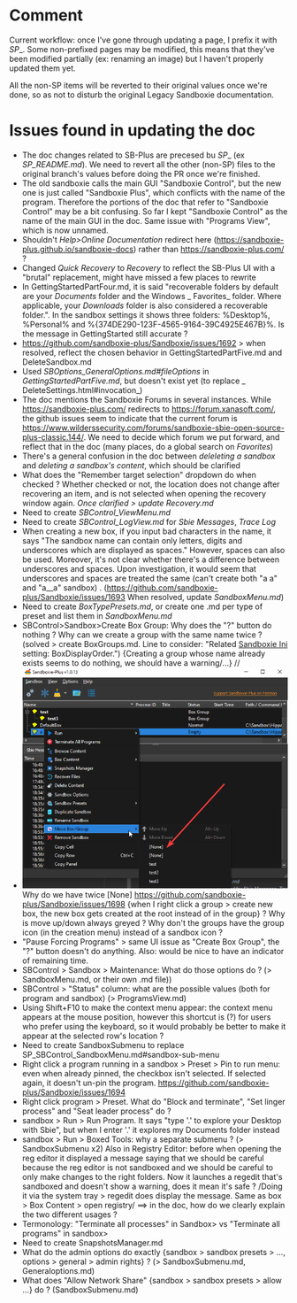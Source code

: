 # Comment

Current workflow: once I've gone through updating a page, I prefix it with _SP__. Some non-prefixed pages may be
modified, this means that they've been modified partially (ex: renaming an image) but I haven't properly updated them
yet.

All the non-SP items will be reverted to their original values once we're done, so as not to disturb the original Legacy
Sandboxie documentation.

# Issues found in updating the doc

* The doc changes related to SB-Plus are precesed bu _SP__ (ex _SP_README.md_). We need to revert all the other (non-SP)
  files to the original branch's values before doing the PR once we're finished.
* The old sandboxie calls the main GUI "Sandboxie Control", but the new one is just called "Sandboxie Plus", which
  conflicts with the name of the program. Therefore the portions of the doc that refer to "Sandboxie Control" may be a
  bit confusing. So far I kept "Sandboxie Control" as the name of the main GUI in the doc. Same issue with "Programs
  View", which is now unnamed.
* Shouldn't _Help>Online Documentation_ redirect here (https://sandboxie-plus.github.io/sandboxie-docs) rather
  than https://sandboxie-plus.com/ ?
* Changed _Quick Recovery_ to _Recovery_ to reflect the SB-Plus UI with a "brutal" replacement, might have missed a few
  places to rewrite
* In GettingStartedPartFour.md, it is said "recoverable folders by default are your _Documents_ folder and the Windows _
  Favorites_ folder. Where applicable, your _Downloads_ folder is also considered a recoverable folder.". In the sandbox
  settings it shows three folders: %Desktop%, %Personal% and %{374DE290-123F-4565-9164-39C4925E467B}%. Is the message in
  GettingStarted still accurate ?
* https://github.com/sandboxie-plus/Sandboxie/issues/1692 > when resolved, reflect the chosen behavior in
  GettingStartedPartFive.md and DeleteSandbox.md
* Used _SBOptions_GeneralOptions.md#fileOptions_ in _GettingStartedPartFive.md_, but doesn't exist yet (to replace _
  DeleteSettings.html#invocation_)
* The doc mentions the Sandboxie Forums in several instances. While https://sandboxie-plus.com/ redirects
  to https://forum.xanasoft.com/, the github issues seem to indicate that the current forum
  is https://www.wilderssecurity.com/forums/sandboxie-sbie-open-source-plus-classic.144/. We need to decide which forum
  we put forward, and reflect that in the doc (many places, do a global search on _Favorites_)
* There's a general confusion in the doc between _deleleting a sandbox_ and _deleting a sandbox's content_, which should
  be clarified
* What does the "Remember target selection" dropdown do when checked ? Whether checked or not, the location does not
  change after recovering an item, and is not selected when opening the recovery window again. _Once clarified > update
  Recovery.md_
* Need to create _SBControl_ViewMenu.md_
* Need to create _SBControl_LogView.md_ for _Sbie Messages_, _Trace Log_
* When creating a new box, if you input bad characters in the name, it says "The sandbox name can contain only letters,
  digits and underscores which are displayed as spaces." However, spaces can also be used. Moreover, it's not clear
  whether there's a difference between underscores and spaces. Upon investigation, it would seem that underscores and
  spaces are treated the same (can't create both "a a" and "a__a" sandbox)
  . (https://github.com/sandboxie-plus/Sandboxie/issues/1693 When resolved, update _SandboxMenu.md_)
* Need to create _BoxTypePresets.md_, or create one .md per type of preset and list them in _SandboxMenu.md_
* SBControl>Sandbox>Create Box Group: Why does the "?" button do nothing ? Why can we create a group with the same name
  twice ? (solved > create BoxGroups.md. Line to consider: "Related [Sandboxie Ini](SandboxieIni.md)
  setting: BoxDisplayOrder.") {Creating a group whose name already exists seems to do nothing, we should have a
  warning/...} //
* ![](Media/temp_1.png) Why do we have twice [None] https://github.com/sandboxie-plus/Sandboxie/issues/1698 {when I
  right click a group > create new box, the new box gets created at the root instead of in the group} ? Why is move
  up/down always greyed ? Why don't the groups have the group icon (in the creation menu) instead of a sandbox icon ?
* "Pause Forcing Programs" > same UI issue as "Create Box Group", the "?" button doesn't do anything. Also: would be
  nice to have an indicator of remaining time.
* SBControl > Sandbox > Maintenance: What do those options do ? (> SandboxMenu.md, or their own .md file))
* SBControl > "Status" column: what are the possible values (both for program and sandbox) (> ProgramsView.md)
* Using Shift+F10 to make the context menu appear: the context menu appears at the mouse position, however this shortcut
  is (?) for users who prefer using the keyboard, so it would probably be better to make it appear at the selected row's
  location ?
* Need to create SandboxSubmenu to replace SP_SBControl_SandboxMenu.md#sandbox-sub-menu
* Right click a program running in a sandbox > Preset > Pin to run menu: even when already pinned, the checkbox isn't
  selected. If selected again, it doesn't un-pin the program. https://github.com/sandboxie-plus/Sandboxie/issues/1694
* Right click program > Preset. What do "Block and terminate", "Set linger process" and "Seat leader process" do ?
* sandbox > Run > Run Program. It says "type '.' to explore your Desktop with Sbie", but when I enter '.' it explores my
  Documents folder instead
* sandbox > Run > Boxed Tools: why a separate submenu ? (> SandboxSubmenu x2) Also in Registry Editor: before when
  opening the reg editor it displayed a message saying that we should be careful because the reg editor is not sandboxed
  and we should be careful to only make changes to the right folders. Now it launches a regedit that's sandboxed and
  doesn't show a warning, does it mean it's safe ? /Doing it via the system tray > regedit does display the message.
  Same as box > Box Content > open registry/ ==> in the doc, how do we clearly explain the two different usages ?
* Termonology: "Terminate all processes" in Sandbox> vs "Terminate all programs" in sandbox>
* Need to create SnapshotsManager.md
* What do the admin options do exactly {sandbox > sandbox presets > ..., options > general > admin rights} ? (>
  SandboxSubmenu.md, Generaloptions.md)
* What does "Allow Network Share" {sandbox > sandbox presets > allow ...} do ? (SandboxSubmenu.md)